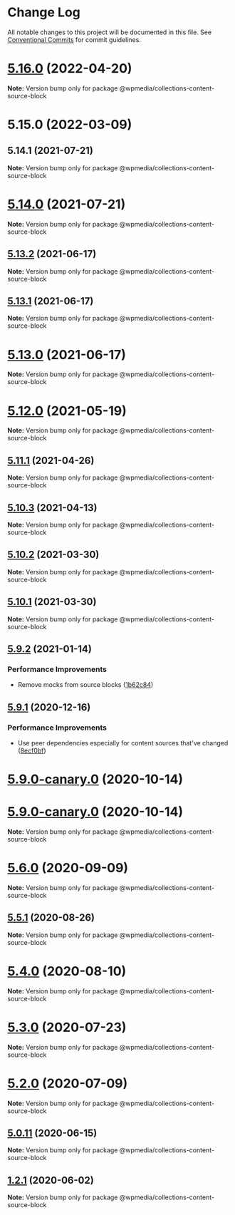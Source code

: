 # Change Log

All notable changes to this project will be documented in this file.
See [Conventional Commits](https://conventionalcommits.org) for commit guidelines.

# [5.16.0](https://github.com/WPMedia/arc-themes-blocks/compare/@wpmedia/collections-content-source-block@5.15.0...@wpmedia/collections-content-source-block@5.16.0) (2022-04-20)

**Note:** Version bump only for package @wpmedia/collections-content-source-block

# 5.15.0 (2022-03-09)

## 5.14.1 (2021-07-21)

**Note:** Version bump only for package @wpmedia/collections-content-source-block

# [5.14.0](https://github.com/WPMedia/fusion-news-theme-blocks/compare/v5.11.1-hotfix.0...v5.14.0) (2021-07-21)

**Note:** Version bump only for package @wpmedia/collections-content-source-block

## [5.13.2](https://github.com/WPMedia/fusion-news-theme-blocks/compare/v5.13.1...v5.13.2) (2021-06-17)

**Note:** Version bump only for package @wpmedia/collections-content-source-block

## [5.13.1](https://github.com/WPMedia/fusion-news-theme-blocks/compare/v5.13.0...v5.13.1) (2021-06-17)

**Note:** Version bump only for package @wpmedia/collections-content-source-block

# [5.13.0](https://github.com/WPMedia/fusion-news-theme-blocks/compare/v5.12.0...v5.13.0) (2021-06-17)

**Note:** Version bump only for package @wpmedia/collections-content-source-block

# [5.12.0](https://github.com/WPMedia/fusion-news-theme-blocks/compare/v5.11.1-hotfix.0...v5.12.0) (2021-05-19)

**Note:** Version bump only for package @wpmedia/collections-content-source-block

## [5.11.1](https://github.com/WPMedia/fusion-news-theme-blocks/compare/v5.11.1-hotfix.0...v5.11.1) (2021-04-26)

**Note:** Version bump only for package @wpmedia/collections-content-source-block

## [5.10.3](https://github.com/WPMedia/fusion-news-theme-blocks/compare/v5.10.3-hotfix.0...v5.10.3) (2021-04-13)

**Note:** Version bump only for package @wpmedia/collections-content-source-block

## [5.10.2](https://github.com/WPMedia/fusion-news-theme-blocks/compare/v5.10.0...v5.10.2) (2021-03-30)

**Note:** Version bump only for package @wpmedia/collections-content-source-block

## [5.10.1](https://github.com/WPMedia/fusion-news-theme-blocks/compare/v5.10.0...v5.10.1) (2021-03-30)

**Note:** Version bump only for package @wpmedia/collections-content-source-block

## [5.9.2](https://github.com/WPMedia/fusion-news-theme-blocks/compare/v5.9.1...v5.9.2) (2021-01-14)

### Performance Improvements

- Remove mocks from source blocks ([1b62c84](https://github.com/WPMedia/fusion-news-theme-blocks/commit/1b62c84933331db4420110369519cc4f13781ca6))

## [5.9.1](https://github.com/WPMedia/fusion-news-theme-blocks/compare/v5.9.0...v5.9.1) (2020-12-16)

### Performance Improvements

- Use peer dependencies especially for content sources that've changed ([8ecf0bf](https://github.com/WPMedia/fusion-news-theme-blocks/commit/8ecf0bfae486eba3334baf93cf54846deb12dd5d))

# [5.9.0-canary.0](https://github.com/WPMedia/fusion-news-theme-blocks/compare/v5.9.0-beta.0...v5.9.0-canary.0) (2020-10-14)

# [5.9.0-canary.0](https://github.com/WPMedia/fusion-news-theme-blocks/compare/v5.9.0-beta.0...v5.9.0-canary.0) (2020-10-14)

**Note:** Version bump only for package @wpmedia/collections-content-source-block

# [5.6.0](https://github.com/WPMedia/fusion-news-theme-blocks/compare/v5.6.0-beta.0...v5.6.0) (2020-09-09)

**Note:** Version bump only for package @wpmedia/collections-content-source-block

## [5.5.1](https://github.com/WPMedia/fusion-news-theme-blocks/compare/v5.5.1-beta.0...v5.5.1) (2020-08-26)

**Note:** Version bump only for package @wpmedia/collections-content-source-block

# [5.4.0](https://github.com/WPMedia/fusion-news-theme-blocks/compare/v5.4.0-beta.0...v5.4.0) (2020-08-10)

**Note:** Version bump only for package @wpmedia/collections-content-source-block

# [5.3.0](https://github.com/WPMedia/fusion-news-theme-blocks/compare/v5.3.0-beta.0...v5.3.0) (2020-07-23)

**Note:** Version bump only for package @wpmedia/collections-content-source-block

# [5.2.0](https://github.com/WPMedia/fusion-news-theme-blocks/compare/v5.2.0-beta.0...v5.2.0) (2020-07-09)

**Note:** Version bump only for package @wpmedia/collections-content-source-block

## [5.0.11](https://github.com/WPMedia/fusion-news-theme-blocks/compare/v5.0.11-beta.0...v5.0.11) (2020-06-15)

**Note:** Version bump only for package @wpmedia/collections-content-source-block

## [1.2.1](https://github.com/WPMedia/fusion-news-theme-blocks/compare/@wpmedia/collections-content-source-block@1.2.1-beta.0...@wpmedia/collections-content-source-block@1.2.1) (2020-06-02)

**Note:** Version bump only for package @wpmedia/collections-content-source-block
